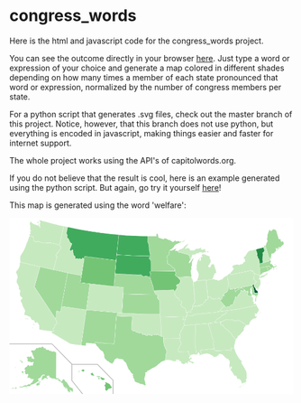 congress_words
=========

Here is the html and javascript code for the congress_words project.

You can see the outcome directly in your browser [here](http://gobboph.github.io/congress_words/). Just type a word or expression of your choice and generate a map colored in different shades depending on how many times a member of each state pronounced that word or expression, normalized by the number of congress members per state.

For a python script that generates .svg files, check out the master branch of this project. Notice, however, that this branch does not use python, but everything is encoded in javascript, making things easier and faster for internet support. 

The whole project works using the API's of capitolwords.org.

If you do not believe that the result is cool, here is an example generated using the python script. But again, go try it yourself [here](http://gobboph.github.io/congress_words/)!

This map is generated using the word 'welfare':

![alt text](welfare.png "welfare map")


